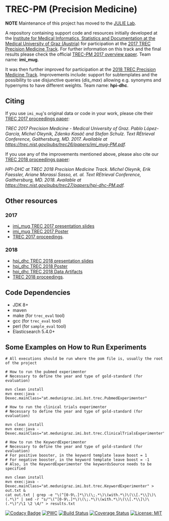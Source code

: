 # TREC-PM (Precision Medicine)

**NOTE** Maintenance of this project has moved to the [JULIE Lab](https://github.com/JULIELab/trec-pm).

A repository containing support code and resources initially developed at the [Institute for Medical Informatics, Statistics and Documentation at the Medical University of Graz (Austria)](https://www.medunigraz.at/imi/en/) for participation at the [2017 TREC Precision Medicine Track](http://trec-cds.appspot.com/2017.html). For further information on this track and the final results please check the official [TREC-PM 2017 overview paper](https://trec.nist.gov/pubs/trec26/papers/Overview-PM.pdf). Team name: **imi_mug**.

It was then further improved for participation at the [2018 TREC Precision Medicine Track](http://trec-cds.appspot.com/2018.html). Improvements include: support for subtemplates and the possibility to use disjunctive queries (_dis\_max_) allowing e.g. synonyms and hypernyms to have different weights. Team name: **hpi-dhc**.

## Citing

If you use `imi_mug`'s original data or code in your work, please cite their [TREC 2017 proceedings paper](https://trec.nist.gov/pubs/trec26/papers/imi_mug-PM.pdf):

*TREC 2017 Precision Medicine - Medical University of Graz. Pablo López-García, Michel Oleynik, Zdenko Kasáč and Stefan Schulz. Text REtrieval Conference, Gaithersburg, MD. 2017. Available at https://trec.nist.gov/pubs/trec26/papers/imi_mug-PM.pdf.*

If you use any of the improvements mentioned above, please also cite our [TREC 2018 proceedings paper](https://trec.nist.gov/pubs/trec27/papers/hpi-dhc-PM.pdf):

*HPI-DHC at TREC 2018 Precision Medicine Track. Michel Oleynik, Erik Faessler, Ariane Morassi Sasso, et. al. Text REtrieval Conference, Gaithersburg, MD. 2018. Available at https://trec.nist.gov/pubs/trec27/papers/hpi-dhc-PM.pdf.*

## Other resources

### 2017
* [imi_mug TREC 2017 presentation slides](https://github.com/bst-mug/trec2017/blob/master/docs/presentation.pdf)
* [imi_mug TREC 2017 Poster](https://github.com/bst-mug/trec2017/blob/master/docs/poster.pdf)
* [TREC 2017 proceedings](https://trec.nist.gov/pubs/trec26/trec2017.html).

### 2018
* [hpi_dhc TREC 2018 presentation slides](https://github.com/hpi-dhc/trec-pm/blob/master/docs/2018/presentation.pdf)
* [hpi_dhc TREC 2018 Poster](https://github.com/hpi-dhc/trec-pm/blob/master/docs/2018/poster.pdf)
* [hpi_dhc TREC 2018 Data Artifacts](https://figshare.com/projects/TREC_PM_2018_Data_hpi-dhc_/56882)
* [TREC 2018 proceedings](https://trec.nist.gov/pubs/trec27/trec2018.html).

## Code Dependencies

- JDK 8+
- maven
- make (for `trec_eval` tool)
- gcc (for `trec_eval` tool)
- perl (for `sample_eval` tool)
- Elasticsearch 5.4.0+

## Some Examples on How to Run Experiments

```
# All executions should be run where the pom file is, usually the root of the project

# How to run the pubmed experimenter
# Necessary to define the year and type of gold-standard (for evaluation)

mvn clean install
mvn exec:java -Dexec.mainClass="at.medunigraz.imi.bst.trec.PubmedExperimenter"

# How to run the clinical trials experimenter
# Necessary to define the year and type of gold-standard (for evaluation)

mvn clean install
mvn exec:java -Dexec.mainClass="at.medunigraz.imi.bst.trec.ClinicalTrialsExperimenter"

# How to run the KeywordExperimenter
# Necessary to define the year and type of gold-standard (for evaluation)
# For positive booster, in the keyword template leave boost = 1
# For negative booster, in the keyword template leave boost = -1
# Also, in the KeywordExperimenter the keywordsSource needs to be specified

mvn clean install
mvn exec:java -Dexec.mainClass="at.medunigraz.imi.bst.trec.KeywordExperimenter" > out.txt &
cat out.txt | grep -e "\(^[0-9\.]*\)\(\;.*\)\(with.*\)\(\\[.*\\]\)\(.*\)" | sed -r "s/"\(^[0-9\.]*\)\(\;.*\)\(with.*\)\(\\[.*\\]\)\(.*\)"/\1 \2 \4/" > results.txt
```

[![Codacy Badge](https://api.codacy.com/project/badge/Grade/00d52e98173d4629be22a4224a48a223)](https://www.codacy.com/app/michelole/trec-pm)
[![PWC](https://img.shields.io/endpoint.svg?url=https://paperswithcode.com/badge/hpi-dhc-at-trec-2018-precision-medicine-track/information-retrieval-on-trec-pm)](https://paperswithcode.com/sota/information-retrieval-on-trec-pm?p=hpi-dhc-at-trec-2018-precision-medicine-track)
[![Build Status](https://travis-ci.com/bst-mug/trec-pm.svg?branch=master)](https://travis-ci.com/bst-mug/trec-pm)
[![Coverage Status](https://coveralls.io/repos/github/bst-mug/trec-pm/badge.svg?branch=master)](https://coveralls.io/github/bst-mug/trec-pm?branch=master)
[![License: MIT](https://img.shields.io/badge/License-MIT-yellow.svg)](https://opensource.org/licenses/MIT)
